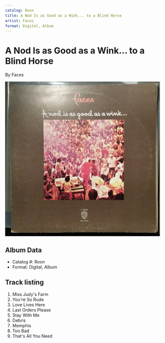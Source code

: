 ```yaml
---
catalog: Roon
title: A Nod Is as Good as a Wink... to a Blind Horse
artist: Faces
format: Digital, Album
---
```


# A Nod Is as Good as a Wink... to a Blind Horse

By Faces

![](../../assets/albumcovers/Faces-A_Nod_Is_as_Good_as_a_Wink_to_a_Blind_Horse.png)

## Album Data

- Catalog #: Roon
- Format: Digital, Album


## Track listing


1. Miss Judy's Farm
2. You're So Rude
3. Love Lives Here
4. Last Orders Please
5. Stay With Me
6. Debris
7. Memphis
8. Too Bad
9. That's All You Need

